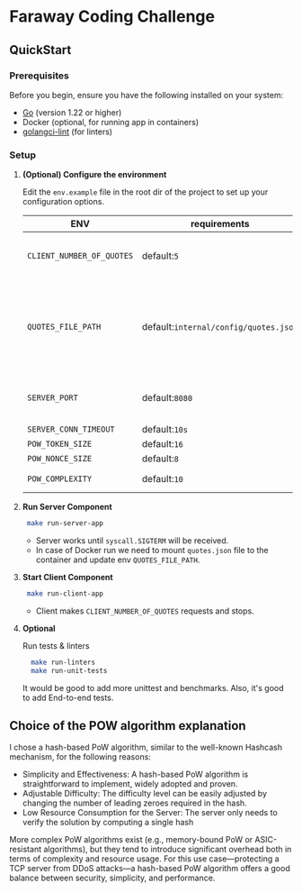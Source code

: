 # Faraway Coding Challenge

## QuickStart

### Prerequisites

Before you begin, ensure you have the following installed on your system:

- [Go](https://golang.org/doc/install) (version 1.22 or higher)
- Docker (optional, for running app in containers)
- [golangci-lint](https://golangci-lint.run/welcome/install/) (for linters)

### Setup

1. **(Optional) Configure the environment**

   Edit the `env.example` file in the root dir of the project to set up your configuration options.

   | ENV                 | requirements                          | description                                                                |
      |---------------------|---------------------------------------|----------------------------------------------------------------------------|
   | `CLIENT_NUMBER_OF_QUOTES` | default:`5`                           | Number of requests from client to server                                   |
   | `QUOTES_FILE_PATH` | default:`internal/config/quotes.json` | Need to be updated for Docker run + you should mount file to the container |
   | `SERVER_PORT`       | default:`8080`                        | the port on which the server will be running                               |
   | `SERVER_CONN_TIMEOUT`    | default:`10s`                         |                                                                            |
   | `POW_TOKEN_SIZE`           | default:`16`                          |
   | `POW_NONCE_SIZE`       | default:`8`                           |
   | `POW_COMPLEXITY`           | default:`10`                          | Max target bits                                                            |

2. **Run Server Component**

   ```bash
    make run-server-app
    ```
    - Server works until `syscall.SIGTERM` will be received.
    - In case of Docker run we need to mount `quotes.json` file to the container and update env `QUOTES_FILE_PATH`.

3. **Start Client Component**

   ```bash
    make run-client-app
    ```
    - Client makes `CLIENT_NUMBER_OF_QUOTES` requests and stops.


4. **Optional**

   Run tests & linters
   ```bash
     make run-linters
     make run-unit-tests
   ```
   It would be good to add more unittest and benchmarks.
   Also, it's good to add End-to-end tests.

## Choice of the POW algorithm explanation

I chose a hash-based PoW algorithm, similar to the well-known Hashcash mechanism, for the following reasons:

- Simplicity and Effectiveness: A hash-based PoW algorithm is straightforward to implement, widely adopted and proven. 
- Adjustable Difficulty: The difficulty level can be easily adjusted by changing the number of leading zeroes required in the hash.
- Low Resource Consumption for the Server: The server only needs to verify the solution by computing a single hash

More complex PoW algorithms exist (e.g., memory-bound PoW or ASIC-resistant algorithms), but they tend to introduce significant overhead both in terms of complexity and resource usage. For this use case—protecting a TCP server from DDoS attacks—a hash-based PoW algorithm offers a good balance between security, simplicity, and performance.
